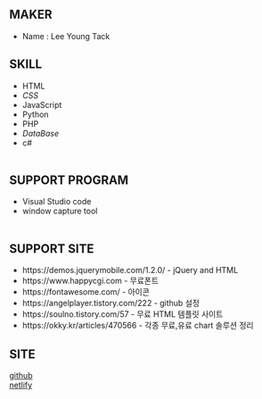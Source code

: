 ## MAKER
<ul>
  <li>Name : Lee Young Tack</li>
</ul>

## SKILL
<ul>
  <li><span><i class="fa-brands fa-html5"></i>HTML</span></li>
  <li><span><i class="fa-brands fa-css3-alt">CSS</i></span></li>
  <li><span><i class="fa-brands fa-js"></i>JavaScript</span></li>
  <li><span><i class="fa-brands fa-python"></i>Python</span></li>
  <li><span><i class="fa-brands fa-php"></i>PHP</span></li>
  <li><span><i class="fa-solid fa-database">DataBase</i></span></li>
  <li><span>c#</span><br><br>
</ul>

## SUPPORT PROGRAM
<ul>
  <li><span>Visual Studio code</span><br></li>
  <li><span>window capture tool</span><br><br></li>
</ul>


## SUPPORT SITE
<ul>
  <li><span>https://demos.jquerymobile.com/1.2.0/</span> - jQuery and HTML<br></li>
  <li><span>https://www.happycgi.com</span> - 무료폰트<br></li>
  <li><span>https://fontawesome.com/</span> - 아이콘<br></li>
  <li><span>https://angelplayer.tistory.com/222</span> - github 설정</li>
  <li><span>https://soulno.tistory.com/57</span> - 무료 HTML 템플릿 사이트</li>
  <li><span>https://okky.kr/articles/470566</span> - 각종 무료,유료 chart 솔루션 정리</li> 
</ul>

## SITE

[github](https://gleensea.github.io/test/index.html)<br>
[netlify](https://leeyt0402.netlify.app)
